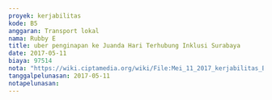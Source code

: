 ```yaml
---
proyek: kerjabilitas
kode: B5
anggaran: Transport lokal
nama: Rubby E
title: uber penginapan ke Juanda Hari Terhubung Inklusi Surabaya
date: 2017-05-11
biaya: 97514
nota: "https://wiki.ciptamedia.org/wiki/File:Mei_11_2017_kerjabilitas_B5_uber_hotel_juanda_rubby.png"
tanggalpelunasan: 2017-05-11
notapelunasan:
---
```

